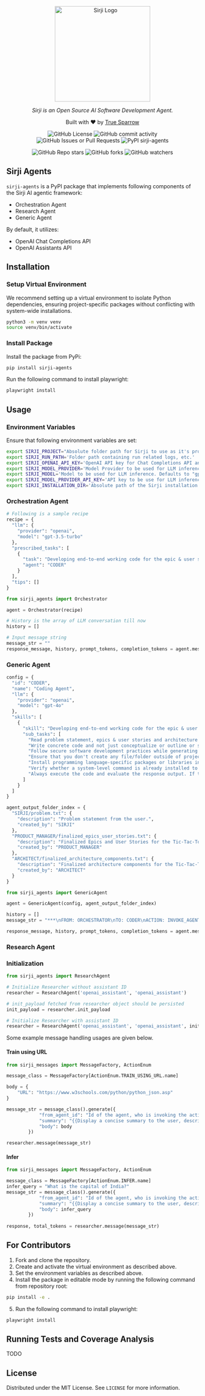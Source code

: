 <p align="center">
  <a href="." target="blank"><img src="https://github.com/sirji-ai/sirji/assets/7627517/363fc6dd-69af-4d84-8b7c-a91ec092058d" width="250" alt="Sirji Logo" /></a>
</p>

<p align="center">
  <em>Sirji is an Open Source AI Software Development Agent.</em>
</p>

<p align="center">
  Built with ❤️ by <a href="https://truesparrow.com/" target="_blank">True Sparrow</a>
</p>

<p align="center">
  <img alt="GitHub License" src="https://img.shields.io/github/license/sirji-ai/sirji">
  <img alt="GitHub commit activity" src="https://img.shields.io/github/commit-activity/m/sirji-ai/sirji">
  <img alt="GitHub Issues or Pull Requests" src="https://img.shields.io/github/issues/sirji-ai/sirji">
  <img alt="PyPI sirji-agents" src="https://img.shields.io/pypi/v/sirji-agents.svg">
</p>

<p align="center">
  <img alt="GitHub Repo stars" src="https://img.shields.io/github/stars/sirji-ai/sirji">
  <img alt="GitHub forks" src="https://img.shields.io/github/forks/sirji-ai/sirji">
  <img alt="GitHub watchers" src="https://img.shields.io/github/watchers/sirji-ai/sirji">
</p>

## Sirji Agents

`sirji-agents` is a PyPI package that implements following components of the Sirji AI agentic framework:
- Orchestration Agent
- Research Agent
- Generic Agent

By default, it utilizes:
- OpenAI Chat Completions API
- OpenAI Assistants API

## Installation

### Setup Virtual Environment

We recommend setting up a virtual environment to isolate Python dependencies, ensuring project-specific packages without conflicting with system-wide installations.

```zsh
python3 -m venv venv
source venv/bin/activate
```

### Install Package

Install the package from PyPi:

```zsh
pip install sirji-agents
```

Run the following command to install playwright:

```zsh
playwright install
```

## Usage

### Environment Variables

Ensure that following environment variables are set:

```zsh
export SIRJI_PROJECT="Absolute folder path for Sirji to use as it's project folder."
export SIRJI_RUN_PATH='Folder path containing run related logs, etc.'
export SIRJI_OPENAI_API_KEY='OpenAI API key for Chat Completions API and Assistants API'
export SIRJI_MODEL_PROVIDER='Model Provider to be used for LLM inference. Defaults to "openai".'
export SIRJI_MODEL='Model to be used for LLM inference. Defaults to "gpt-4o".'
export SIRJI_MODEL_PROVIDER_API_KEY='API key to be use for LLM inference.'
export SIRJI_INSTALLATION_DIR='Absolute path of the Sirji installation directory.'
```

### Orchestration Agent

```python
# Following is a sample recipe
recipe = {
  "llm": {
    "provider": "openai",
    "model": "gpt-3.5-turbo"
  },
  "prescribed_tasks": [
    {
      "task": "Developing end-to-end working code for the epic & user stories, making use of the finalized architecture components."
      "agent": "CODER"
    }
  ],
  "tips": []
}

from sirji_agents import Orchestrator

agent = Orchestrator(recipe)

# History is the array of LLM conversation till now
history = []

# Input message string
message_str = ""
response_message, history, prompt_tokens, completion_tokens = agent.message(message_str, history)
```

### Generic Agent
```python
config = {
  "id": "CODER",
  "name": "Coding Agent",
  "llm": {
    "provider": "openai",
    "model": "gpt-4o"
  },
  "skills": [
    {
      "skill": "Developing end-to-end working code for the epic & user stories, making use of the finalized architecture components.",
      "sub_tasks": [
        "Read problem statement, epics & user stories and architecture components from agent output folder.",
        "Write concrete code and not just conceptualize or outline or simulate it.",
        "Follow secure software development practices while generating code.",
        "Ensure that you don't create any file/folder outside of project folder, i.e. './'",
        "Install programming language-specific packages or libraries in local folders, utilizing tools such as venv for installing Python dependencies and package.json for managing Node.js dependencies.",
        "Verify whether a system-level command is already installed to avoid triggering the installation of packages that are already in place.",
        "Always execute the code and evaluate the response output. If the response has errors, solve them before moving ahead."
      ]
    }
  ]
}

agent_output_folder_index = {
  "SIRJI/problem.txt": {
    "description": "Problem statement from the user.",
    "created_by": "SIRJI"
  },
  "PRODUCT_MANAGER/finalized_epics_user_stories.txt": {
    "description": "Finalized Epics and User Stories for the Tic-Tac-Toe game with AI opponent.",
    "created_by": "PRODUCT_MANAGER"
  },
  "ARCHITECT/finalized_architecture_components.txt": {
    "description": "Finalized architecture components for the Tic-Tac-Toe game with AI opponent.",
    "created_by": "ARCHITECT"
  }
}

from sirji_agents import GenericAgent

agent = GenericAgent(config, agent_output_folder_index)

history = []
message_str = "***\nFROM: ORCHESTRATOR\nTO: CODER\nACTION: INVOKE_AGENT\nSUMMARY: Implement the epic & user stories using the architecture components.\nBODY:\nPImplement the epic & user stories using the architecture components.\n***"

response_message, history, prompt_tokens, completion_tokens = agent.message(message_str, history)
```

### Research Agent

### Initialization

```python
from sirji_agents import ResearchAgent

# Initialize Researcher without assistant ID
researcher = ResearchAgent('openai_assistant', 'openai_assistant')

# init_payload fetched from researcher object should be persisted
init_payload = researcher.init_payload

# Initialize Researcher with assistant ID
researcher = ResearchAgent('openai_assistant', 'openai_assistant', init_payload)
```

Some example message handling usages are given below.

#### Train using URL

```python
from sirji_messages import MessageFactory, ActionEnum

message_class = MessageFactory[ActionEnum.TRAIN_USING_URL.name]

body = {
    "URL": "https://www.w3schools.com/python/python_json.asp"
}

message_str = message_class().generate({
            "from_agent_id": "Id of the agent, who is invoking the action",
            "summary": "{{Display a concise summary to the user, describing the action using the present continuous tense.}}",
            "body": body
        })

researcher.message(message_str)
```

#### Infer

```python
from sirji_messages import MessageFactory, ActionEnum

message_class = MessageFactory[ActionEnum.INFER.name]
infer_query = "What is the capital of India?"
message_str = message_class().generate({
            "from_agent_id": "Id of the agent, who is invoking the action",
            "summary": "{{Display a concise summary to the user, describing the action using the present continuous tense.}}",
            "body": infer_query
        })  
        
response, total_tokens = researcher.message(message_str)
```

## For Contributors

1. Fork and clone the repository.
2. Create and activate the virtual environment as described above.
3. Set the environment variables as described above.
4. Install the package in editable mode by running the following command from repository root:

```zsh
pip install -e .
```

5. Run the following command to install playwright:

```zsh
playwright install
```

## Running Tests and Coverage Analysis

TODO

## License

Distributed under the MIT License. See `LICENSE` for more information.
